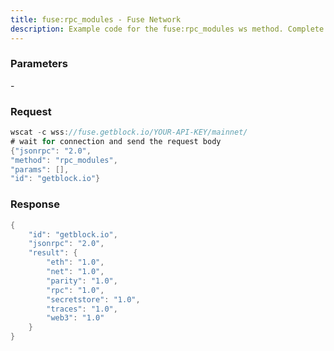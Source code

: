 ```yaml
---
title: fuse:rpc_modules - Fuse Network
description: Example code for the fuse:rpc_modules ws method. Сomplete guide on how to use fuse:rpc_modules ws in GetBlock.io Web3 documentation.
---
```


### Parameters


\-

### Request

``` java
wscat -c wss://fuse.getblock.io/YOUR-API-KEY/mainnet/ 
# wait for connection and send the request body 
{"jsonrpc": "2.0",
"method": "rpc_modules",
"params": [],
"id": "getblock.io"}
```

###  Response

``` java
{
    "id": "getblock.io",
    "jsonrpc": "2.0",
    "result": {
        "eth": "1.0",
        "net": "1.0",
        "parity": "1.0",
        "rpc": "1.0",
        "secretstore": "1.0",
        "traces": "1.0",
        "web3": "1.0"
    }
}
```

